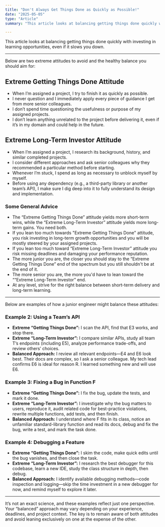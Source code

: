 ```yaml
---
title: "Don't Always Get Things Done as Quickly as Possible!"
date: "2025-05-05"
type: "Article"
summary: "This article looks at balancing getting things done quickly with investing in learning opportunities, even if it slows you down."

---
```


This article looks at balancing getting things done quickly with investing in learning opportunities, even if it slows you down.

---

Below are two extreme attitudes to avoid and the healthy balance you should aim for:

## Extreme Getting Things Done Attitude
- When I’m assigned a project, I try to finish it as quickly as possible.  
- I never question and I immediately apply every piece of guidance I get from more senior colleagues.  
- I don’t spend time questioning the usefulness or purpose of my assigned projects.  
- I don’t learn anything unrelated to the project before delivering it, even if it’s in my domain and could help in the future.

## Extreme Long-Term Investor Attitude
- When I’m assigned a project, I research its background, history, and similar completed projects.  
- I consider different approaches and ask senior colleagues why they recommended a particular method before starting.  
- Whenever I’m stuck, I spend as long as necessary to unblock myself by myself.  
- Before using any dependency (e.g., a third-party library or another team’s API), I make sure I dig deep into it to fully understand its design and implementation.

### Some General Advice
- The “Extreme Getting Things Done” attitude yields more short-term wins, while the “Extreme Long-Term Investor” attitude yields more long-term gains. You need both.
- If you lean too much towards "Extreme Getting Things Done" attitude, you risk investing in long-term growth opportunities and you will be mostly steered by your assigned projects.
- If you lean too much toward “Extreme Long-Term Investor” attitude you risk missing deadlines and damaging your performance reputation.
- The more junior you are, the closer you should stay to the “Extreme Getting Things Done” end of the spectrum but you still shouldn't be at the end of it.
- The more senior you are, the more you'd have to lean toward the ““Extreme Long-Term Investor” end.
- At any level, strive for the right balance between short-term delivery and long-term learning.

---

Below are examples of how a junior engineer might balance these attitudes:


### Example 2: Using a Team’s API
- **Extreme “Getting Things Done”:** I scan the API, find that E3 works, and stop there.  
- **Extreme “Long-Term Investor”:** I compare similar APIs, study all team T’s endpoints (including E5), analyze performance trade-offs, and review others’ choices.  
- **Balanced Approach:** I review all relevant endpoints—E4 and E6 look best. Their docs are complex, so I ask a senior colleague. My tech lead confirms E6 is ideal for reason R. I learned something new and will use E6.

### Example 3: Fixing a Bug in Function F
- **Extreme “Getting Things Done”:** I fix the bug, update the tests, and mark it done.  
- **Extreme “Long-Term Investor”:** I investigate why the bug matters to users, reproduce it, audit related code for best-practice violations, rewrite multiple functions, add tests, and then finish.  
- **Balanced Approach:** I understand where F fits in its class, notice an unfamiliar standard-library function and read its docs, debug and fix the bug, write a test, and mark the task done.

### Example 4: Debugging a Feature
- **Extreme “Getting Things Done”:** I skim the code, make quick edits until the bug vanishes, and then close the task.  
- **Extreme “Long-Term Investor”:** I research the best debugger for this codebase, learn a new IDE, study the class structure in depth, then debug.  
- **Balanced Approach:** I identify available debugging methods—code inspection and logging—skip the time investment in a new debugger for now, and remind myself to explore it later.

---

It’s not an exact science, and these examples reflect just one perspective. Your “balanced” approach may vary depending on your experience, deadlines, and project context. The key is to remain aware of both attitudes and avoid leaning exclusively on one at the expense of the other.

